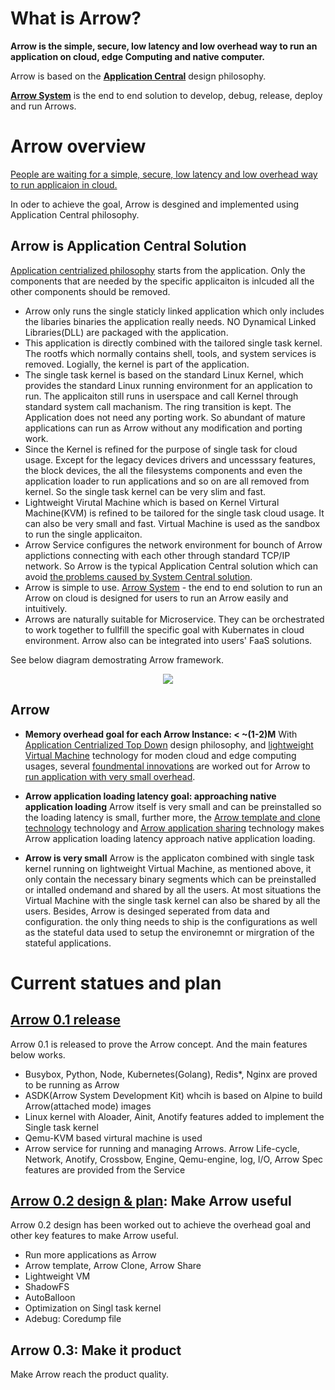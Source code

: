 # What is Arrow?
**Arrow is the simple, secure, low latency and low overhead way to run an application on cloud, edge Computing and native computer.**

Arrow is based on the [**Application Central**](/TopDown.md) design philosophy.

[**Arrow System**](/ArrowSystemVision.md) is the end to end solution to develop, debug, release, deploy and run Arrows.


# Arrow overview
[People are waiting for a simple, secure, low latency and low overhead way to run applicaion in cloud.](ArrowIsUseful.md)

In oder to achieve the goal, Arrow is desgined and implemented using Application Central philosophy.

## Arrow is Application Central Solution
[Application centrialized philosophy](TopDown.md#application-central-philosophy) starts from the application. Only the components that are needed by the specific applicaiton is inlcuded all the other components should be removed.

- Arrow only runs the single staticly linked application which only includes the libaries binaries the application really needs. NO Dynamical Linked Libraries(DLL) are packaged with the application.
- This application is directly combined with the tailored single task kernel. The rootfs which normally contains shell, tools, and system services is removed. Logially, the kernel is part of the application.
- The single task kernel is based on the standard Linux Kernel, which provides the standard Linux running environment for an application to run. The applicaiton still runs in userspace and call Kernel through standard system call machanism. The ring transition is kept. The Application does not need any porting work. So abundant of mature applications can run as Arrow without any modification and porting work.
- Since the Kernel is refined for the purpose of single task for cloud usage. Except for the legacy devices drivers and uncesssary features, the block devices, the all the filesystems components and even the application loader to run applications and so on are all removed from kernel. So the single task kernel can be very slim and fast.
- Lightweight Virutal Machine which is based on Kernel Virtural Machine(KVM) is refined to be tailored for the single task cloud usage. It can also be very small and fast. Virtual Machine is used as the sandbox to run the single applicaiton.
- Arrow Service configures the network environment for bounch of Arrow applictions connecting with each other through standard TCP/IP network. So Arrow is the typical Application Central solution which can avoid [the problems caused by System Central solution](TopDown.md#problems-caused-by-system-central-solution).   
- Arrow is simple to use. [Arrow System](/ArrowSystemVision.md) - the end to end solution to run an Arrow on cloud is designed for users to run an Arrow easily and intuitively.
- Arrows are naturally suitable for Microservice. They can be orchestrated to work together to fullfill the specific goal with Kubernates in cloud environment. Arrow also can be integrated into users' FaaS solutions.

See below diagram demostrating Arrow framework.

<p align="center">
  <img src="https://github.com/Walnux/Arrow_Documents/blob/master/images/Topdown.jpg">
</p>

## Arrow
- **Memory overhead goal for each Arrow Instance:  < ~(1-2)M**
With [Application Centrialized Top Down](/path/to/topdown) design philosophy, and [lightweight Virtual Machine](/path/to/lightweithtVirtualMachine) technology for moden cloud and edge computing usages, several [foundmental innovations](/path/to/innovations) are worked out for Arrow to [run application with very small overhead](/path/to/overhead). 

- **Arrow application loading latency goal: approaching native application loading**
Arrow itself is very small and can be preinstalled so the loading latency is small, further more, the [Arrow template and clone technology](/path/to/AtemplateClone) technology and [Arrow application sharing](/path/toAshareing) technology makes Arrow application loading latency approach native application loading.


- **Arrow is very small**
Arrow is the applicaton combined with single task kernel running on lightweight Virtual Machine, as mentioned above, it only contain the necessary binary segments which can be preinstalled or intalled ondemand and shared by all the users. At most situations the Virtual Machine with the single task kernel can also be shared by all the users. Besides, Arrow is desinged seperated from data and configuration. the only thing needs to ship is the configurations as well as the stateful data used to setup the environemnt or mirgration of the stateful applications.



# Current statues and plan
## [Arrow 0.1 release](/path/to/0.1Release)

Arrow 0.1 is released to prove the Arrow concept. And the main features below works.

- Busybox, Python, Node, Kubernetes(Golang), Redis*, Nginx are proved to be running as Arrow 
- ASDK(Arrow System Development Kit) whcih is based on Alpine to build Arrow(attached mode) images
- Linux kernel with Aloader, Ainit, Anotify features added to implement the Single task kernel
- Qemu-KVM based virtural machine is used
- Arrow service for running and managing Arrows. Arrow Life-cycle, Network, Anotify, Crossbow, Engine, Qemu-engine, log, I/O, Arrow Spec features are provided from the Service

## [Arrow 0.2 design & plan](/Path/to/0.2ReleasePlan): Make Arrow useful

Arrow 0.2 design has been worked out to achieve the overhead goal and other key features to make Arrow useful.

- Run more applications as Arrow
- Arrow template, Arrow Clone, Arrow Share 
- Lightweight VM
- ShadowFS
- AutoBalloon
- Optimization on Singl task kernel
- Adebug: Coredump file

## Arrow 0.3: Make it product

Make Arrow reach the product quality.

